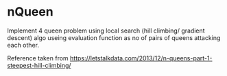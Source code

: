 # nQueen

Implement 4 queen problem using local search (hill climbing/ gradient descent) algo useing evaluation function as no of pairs of queens
attacking each other.

Reference taken from https://letstalkdata.com/2013/12/n-queens-part-1-steepest-hill-climbing/
